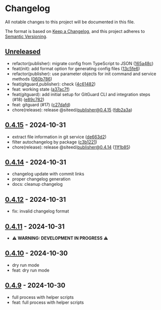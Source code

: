 # Changelog

All notable changes to this project will be documented in this file.

The format is based on [Keep a Changelog](https://keepachangelog.com/en/1.1.0/),
and this project adheres to [Semantic Versioning](https://semver.org/spec/v2.0.0.html).

## [Unreleased]
- refactor(publisher): migrate config from TypeScript to JSON ([165a48c](https://github.com/deeeed/universe/commit/165a48c70c1338ccb3e7df4dfc60d028c32128ab))
- feat(init): add format option for generating config files ([13c5fe6](https://github.com/deeeed/universe/commit/13c5fe67fd35becee6daf452c640bf7ccd075589))
- refactor(publisher): use parameter objects for init command and service methods ([060b786](https://github.com/deeeed/universe/commit/060b786c879cd928b407584ac3daf9ae827cb599))
- feat(gitguard,publisher): check ([4c61482](https://github.com/deeeed/universe/commit/4c61482a71723d84fe5ec00841a8d877331e732e))
- feat: working state ([a37ac7f](https://github.com/deeeed/universe/commit/a37ac7fd4837299c9452a3851cb65c42693745de))
- feat(gitguard): add initial setup for GitGuard CLI and integration steps (#18) ([e89c782](https://github.com/deeeed/universe/commit/e89c7827d346db756390c6cad4bc99de582ff854))
- feat: gitguard (#17) ([c27dafd](https://github.com/deeeed/universe/commit/c27dafdef75b3c51303cafcefc5e21eb73ac02d8))
- chore(release): release @siteed/publisher@0.4.15 ([fdb2a3a](https://github.com/deeeed/universe/commit/fdb2a3ae2b3de3ef33ff9101e748b4ff83e9a744))

## [0.4.15] - 2024-10-31
- extract file information in git service ([de663d2](https://github.com/deeeed/universe/commit/de663d2cf84e80dc2fe898cbc6dc8264fed88115))
- filter autochangelog by package ([c3b1221](https://github.com/deeeed/universe/commit/c3b12212c7dfd7c6fa630ec1541fc198120a1a43))
- chore(release): release @siteed/publisher@0.4.14 ([11f1b85](https://github.com/deeeed/universe/commit/11f1b85603d910d10e6ee963ccd9784624921cec))


## [0.4.14] - 2024-10-31
- changelog update with commit links
- proper changelog generation
- docs: cleanup changelog

## [0.4.12] - 2024-10-31
- fix: invalid changelog format

## [0.4.11] - 2024-10-31
- ⚠️ **WARNING: DEVELOPMENT IN PROGRESS** ⚠️

## [0.4.10] - 2024-10-30
- dry run mode
- feat: dry run mode

## [0.4.9] - 2024-10-30
- full process with helper scripts
- feat: full process with helper scripts

[unreleased]: https://github.com/deeeed/universe/compare/@siteed/publisher@0.4.15...HEAD
[0.4.15]: https://github.com/deeeed/universe/compare/@siteed/publisher@0.4.14...@siteed/publisher@0.4.15
[0.4.14]: https://github.com/deeeed/universe/compare/@siteed/publisher@0.4.13...@siteed/publisher@0.4.14
[0.4.13]: https://github.com/deeeed/universe/compare/@siteed/publisher@0.4.12...@siteed/publisher@0.4.13
[0.4.12]: https://github.com/deeeed/universe/compare/@siteed/publisher@0.4.11...@siteed/publisher@0.4.12
[0.4.11]: https://github.com/deeeed/universe/compare/@siteed/publisher@0.4.10...@siteed/publisher@0.4.11
[0.4.10]: https://github.com/deeeed/universe/compare/@siteed/publisher@0.4.9...@siteed/publisher@0.4.10
[0.4.9]: https://github.com/deeeed/universe/compare/@siteed/publisher@@siteed/publisher@0.4.8...@siteed/publisher@@siteed/publisher@0.4.9
